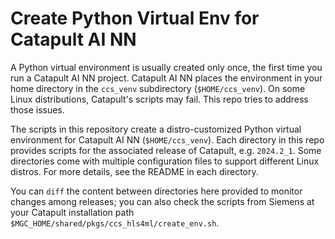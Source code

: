 # Create Python Virtual Env for Catapult AI NN

A Python virtual environment is usually created only once, the first time you run a Catapult AI NN project. Catapult AI NN places the environment in your home directory in the `ccs_venv` subdirectory (`$HOME/ccs_venv`). On some Linux distributions, Catapult's scripts may fail. This repo tries to address those issues.

The scripts in this repository create a distro-customized Python virtual environment for Catapult AI NN (`$HOME/ccs_venv`). Each directory in this repo provides scripts for the associated release of Catapult, e.g. `2024.2_1`. Some directories come with multiple configuration files to support different Linux distros. For more details, see the README in each directory.

You can `diff` the content between directories here provided to monitor changes among releases; you can also check the scripts from Siemens at your Catapult installation path `$MGC_HOME/shared/pkgs/ccs_hls4ml/create_env.sh`.

